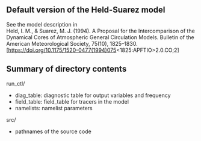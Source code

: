 ## Default version of the Held-Suarez model
See the model description in  
Held, I. M., & Suarez, M. J. (1994). A Proposal for the Intercomparison of the Dynamical Cores of Atmospheric General Circulation Models. Bulletin of the American Meteorological Society, 75(10), 1825–1830. [https://doi.org/10.1175/1520-0477(1994)075<1825:APFTIO>2.0.CO;2]

## Summary of directory contents
run_ctl/  
- diag_table: diagnostic table for output variables and frequency
- field_table: field_table for tracers in the model
- namelists: namelist parameters

src/  
- pathnames of the source code 
